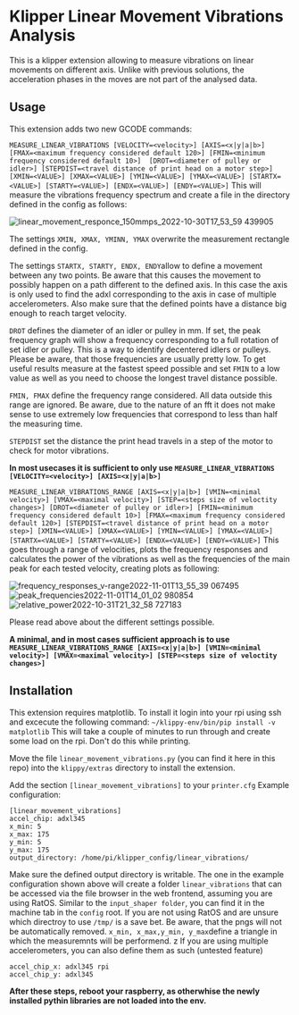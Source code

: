 # Klipper Linear Movement Vibrations Analysis
This is a klipper extension allowing to measure vibrations on linear movements on different axis. Unlike with previous solutions, the acceleration phases in the moves are not part of the analysed data. 

## Usage
This extension adds two new GCODE commands:

`MEASURE_LINEAR_VIBRATIONS [VELOCITY=<velocity>] [AXIS=<x|y|a|b>] [FMAX=<maximum frequency considered default 120>] [FMIN=<minimum frequency considered default 10>]  [DROT=<diameter of pulley or idler>] [STEPDIST=<travel distance of print head on a motor step>] [XMIN=<VALUE>] [XMAX=<VALUE>] [YMIN=<VALUE>] [YMAX=<VALUE>] [STARTX=<VALUE>] [STARTY=<VALUE>] [ENDX=<VALUE>] [ENDY=<VALUE>]` 
This will measure the vibrations frequency spectrum and create a file in the directory defined in the config as follows:

![linear_movement_responce_150mmps_2022-10-30T17_53_59 439905](https://user-images.githubusercontent.com/20718963/199113335-7f21d635-22e4-4c77-abc3-ec5677382064.png)

The settings `XMIN, XMAX, YMINN, YMAX` overwrite the measurement rectangle defined in the config. 

The settings `STARTX, STARTY, ENDX, ENDY`allow to define a movement between any two points. Be aware that this causes the movement to possibly happen on a path different to the defined axis. In this case the axis is only used to find the adxl corresponding to the axis in case of multiple accelerometers. Also make sure that the defined points have a distance big enough to reach target velocity. 

`DROT` defines the diameter of an idler or pulley in mm. If set, the peak frequency graph will show a frequency corresponding to a full rotation of set idler or pulley. This is a way to identify decentered idlers or pulleys. 
Please be aware, that those frequencies are usually pretty low. To get useful results measure at the fastest speed possible and set `FMIN` to a low value as well as you need to choose the longest travel distance possible.

`FMIN, FMAX` define the frequency range considered. All data outside this range are ignored. Be aware, due to the nature of an fft it does not make sense to use extremely low frequencies that correspond to less than half the measuring time. 

`STEPDIST` set the distance the print head travels in a step of the motor to check for motor vibrations.

**In most usecases it is sufficient to only use `MEASURE_LINEAR_VIBRATIONS [VELOCITY=<velocity>] [AXIS=<x|y|a|b>]`**

`MEASURE_LINEAR_VIBRATIONS_RANGE [AXIS=<x|y|a|b>] [VMIN=<minimal velocity>] [VMAX=<maximal velocity>] [STEP=<steps size of veloctity changes>] [DROT=<diameter of pulley or idler>] [FMIN=<minimum frequency considered default 10>] [FMAX=<maximum frequency considered default 120>] [STEPDIST=<travel distance of print head on a motor step>] [XMIN=<VALUE>] [XMAX=<VALUE>] [YMIN=<VALUE>] [YMAX=<VALUE>] [STARTX=<VALUE>] [STARTY=<VALUE>] [ENDX=<VALUE>] [ENDY=<VALUE>]` 
This goes through a range of velocities, plots the frequency responses and calculates the power of the vibrations as well as the frequencies of the main peak for each tested velocity, creating plots as following:

![frequency_responses_v-range2022-11-01T13_55_39 067495](https://user-images.githubusercontent.com/20718963/199251639-0972baed-a081-4a83-aa8b-13150158ad59.png)
![peak_frequencies2022-11-01T14_01_02 980854](https://user-images.githubusercontent.com/20718963/199255538-db5a9a7b-c424-44b3-b473-598dd4df22c5.png)
![relative_power2022-10-31T21_32_58 727183](https://user-images.githubusercontent.com/20718963/199114782-a5c26bd9-f85c-4b45-90e0-74596a00c371.png)

Please read above about the different settings possible.   

**A minimal, and in most cases sufficient approach is to use `MEASURE_LINEAR_VIBRATIONS_RANGE [AXIS=<x|y|a|b>] [VMIN=<minimal velocity>] [VMAX=<maximal velocity>] [STEP=<steps size of veloctity changes>] `**


## Installation
This extension requires matplotlib. To install it login into your rpi using ssh and excecute the following command:
```~/klippy-env/bin/pip install -v matplotlib```
This will take a couple of minutes to run through and create some load on the rpi. Don't do this while printing. 

Move the file `linear_movement_vibrations.py` (you can find it here in this repo) into the `klippy/extras` directory to install the extension. 

Add the section `[linear_movement_vibrations]` to your `printer.cfg`
Example configuration:
```
[linear_movement_vibrations]
accel_chip: adxl345
x_min: 5
x_max: 175
y_min: 5
y_max: 175
output_directory: /home/pi/klipper_config/linear_vibrations/
```
Make sure the defined output directory is writable. The one in the example configuration shown above will create a folder `linear_vibrations` that can be accessed via the file browser in the web frontend, assuming you are using RatOS. Similar to the `input_shaper folder`, you can find it in the machine tab in the `config` root.  If you are not using RatOS and are unsure which directroy to use `/tmp/` is a save bet. Be aware, that the pngs will not be automatically removed.
`x_min, x_max,y_min, y_max`define a triangle in which the measuremnts will be performend. 
z
If you are using multiple accelerometers, you can also define them as such (untested feature)
```
accel_chip_x: adxl345 rpi
accel_chip_y: adxl345
```
**After these steps, reboot your raspberry, as otherwhise the newly installed pythin libraries are not loaded into the env.**  
